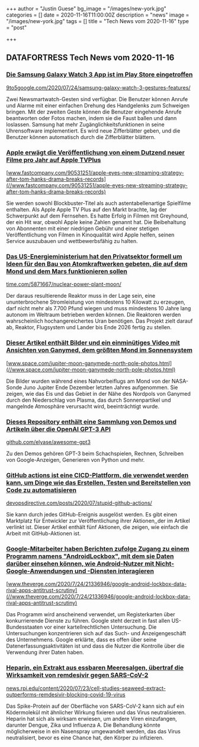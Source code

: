 +++
author = "Justin Guese"
bg_image = "/images/new-york.jpg"
categories = []
date = 2020-11-16T11:00:00Z
description = "news"
image = "/images/new-york.jpg"
tags = []
title = "Tech News vom 2020-11-16"
type = "post"

+++

        
## DATAFORTRESS Tech News vom 2020-11-16

### [Die Samsung Galaxy Watch 3 App ist im Play Store eingetroffen](//9to5google.com/2020/07/24/samsung-galaxy-watch-3-gestures-features/)


[9to5google.com/2020/07/24/samsung-galaxy-watch-3-gestures-features/](//9to5google.com/2020/07/24/samsung-galaxy-watch-3-gestures-features/)


Zwei Newsmartwatch-Gesten sind verfügbar. Die Benutzer können Anrufe und Alarme mit einer einfachen Drehung des Handgelenks zum Schweigen bringen. Mit der zweiten Geste können die Benutzer eingehende Anrufe beantworten oder Fotos machen, indem sie die Faust ballen und dann loslassen. Samsung hat mehr Zugänglichkeitsfunktionen in seine Uhrensoftware implementiert. Es wird neue Zifferblätter geben, und die Benutzer können automatisch durch die Zifferblätter blättern.


### [Apple erwägt die Veröffentlichung von einem Dutzend neuer Filme pro Jahr auf Apple TVPlus](//www.fastcompany.com/90531251/apple-eyes-new-streaming-strategy-after-tom-hanks-drama-breaks-records)


[www.fastcompany.com/90531251/apple-eyes-new-streaming-strategy-after-tom-hanks-drama-breaks-records](//www.fastcompany.com/90531251/apple-eyes-new-streaming-strategy-after-tom-hanks-drama-breaks-records)


Sie werden sowohl Blockbuster-Titel als auch astentabellenartige Spielfilme enthalten. Als Apple Apple TV Plus auf den Markt brachte, lag der Schwerpunkt auf dem Fernsehen. Es hatte Erfolg in Filmen mit Greyhound, der ein Hit war, obwohl Apple keine Zahlen genannt hat. Die Beibehaltung von Abonnenten mit einer niedrigen Gebühr und einer stetigen Veröffentlichung von Filmen in Kinoqualität wird Apple helfen, seinen Service auszubauen und wettbewerbsfähig zu halten.


### [Das US-Energieministerium hat den Privatsektor formell um Ideen für den Bau von Atomkraftwerken gebeten, die auf dem Mond und dem Mars funktionieren sollen](//time.com/5871667/nuclear-power-plant-moon/)


[time.com/5871667/nuclear-power-plant-moon/](//time.com/5871667/nuclear-power-plant-moon/)


Der daraus resultierende Reaktor muss in der Lage sein, eine ununterbrochene Stromleistung von mindestens 10 Kilowatt zu erzeugen, darf nicht mehr als 7.700 Pfund wiegen und muss mindestens 10 Jahre lang autonom im Weltraum betrieben werden können. Die Reaktoren werden wahrscheinlich hochangereichertes Uran benötigen. Das Projekt zielt darauf ab, Reaktor, Flugsystem und Lander bis Ende 2026 fertig zu stellen.


### [Dieser Artikel enthält Bilder und ein einminütiges Video mit Ansichten von Ganymed, dem größten Mond im Sonnensystem](//www.space.com/jupiter-moon-ganymede-north-pole-photos.html)


[www.space.com/jupiter-moon-ganymede-north-pole-photos.html](//www.space.com/jupiter-moon-ganymede-north-pole-photos.html)


Die Bilder wurden während eines Nahvorbeiflugs am Mond von der NASA-Sonde Juno Jupiter Ende Dezember letzten Jahres aufgenommen. Sie zeigen, wie das Eis und das Gebiet in der Nähe des Nordpols von Ganymed durch den Niederschlag von Plasma, das durch Sonnenpartikel und mangelnde Atmosphäre verursacht wird, beeinträchtigt wurde.


### [Dieses Repository enthält eine Sammlung von Demos und Artikeln über die OpenAI GPT-3 API](//github.com/elyase/awesome-gpt3)


[github.com/elyase/awesome-gpt3](//github.com/elyase/awesome-gpt3)


Zu den Demos gehören GPT-3 beim Schachspielen, Rechnen, Schreiben von Google-Anzeigen, Generieren von Python und mehr.


### [GitHub actions ist eine CICD-Plattform, die verwendet werden kann, um Dinge wie das Erstellen, Testen und Bereitstellen von Code zu automatisieren](//devopsdirective.com/posts/2020/07/stupid-github-actions/)


[devopsdirective.com/posts/2020/07/stupid-github-actions/](//devopsdirective.com/posts/2020/07/stupid-github-actions/)


Sie kann durch jedes GitHub-Ereignis ausgelöst werden. Es gibt einen Marktplatz für Entwickler zur Veröffentlichung ihrer Aktionen,,der im Artikel verlinkt ist. Dieser Artikel enthält fünf Aktionen, die zeigen, wie einfach die Arbeit mit GitHub-Aktionen ist.


### [Google-Mitarbeiter haben Berichten zufolge Zugang zu einem Programm namens "AndroidLockbox", mit dem sie Daten darüber einsehen können, wie Android-Nutzer mit Nicht-Google-Anwendungen und -Diensten interagieren](//www.theverge.com/2020/7/24/21336946/google-android-lockbox-data-rival-apps-antitrust-scrutiny)


[www.theverge.com/2020/7/24/21336946/google-android-lockbox-data-rival-apps-antitrust-scrutiny](//www.theverge.com/2020/7/24/21336946/google-android-lockbox-data-rival-apps-antitrust-scrutiny)


Das Programm wird anscheinend verwendet, um Registerkarten über konkurrierende Dienste zu führen. Google steht derzeit in fast allen US-Bundesstaaten vor einer kartellrechtlichen Untersuchung. Die Untersuchungen konzentrieren sich auf das Such- und Anzeigengeschäft des Unternehmens. Google erklärte, dass es offen über seine Datenerfassungsaktivitäten ist und dass die Nutzer die Kontrolle über die Verwendung ihrer Daten haben.


### [Heparin, ein Extrakt aus essbaren Meeresalgen, übertraf die Wirksamkeit von remdesivir gegen SARS-CoV-2](//news.rpi.edu/content/2020/07/23/cell-studies-seaweed-extract-outperforms-remdesivir-blocking-covid-19-virus)


[news.rpi.edu/content/2020/07/23/cell-studies-seaweed-extract-outperforms-remdesivir-blocking-covid-19-virus](//news.rpi.edu/content/2020/07/23/cell-studies-seaweed-extract-outperforms-remdesivir-blocking-covid-19-virus)


Das Spike-Protein auf der Oberfläche von SARS-CoV-2 kann sich auf ein Ködermolekül mit ähnlicher Wirkung fixieren und das Virus neutralisieren. Heparin hat sich als wirksam erwiesen, um andere Viren einzufangen, darunter Dengue, Zika und Influenza A. Die Behandlung könnte möglicherweise in ein Nasenspray umgewandelt werden, das das Virus neutralisiert, bevor es eine Chance hat, den Körper zu infizieren.